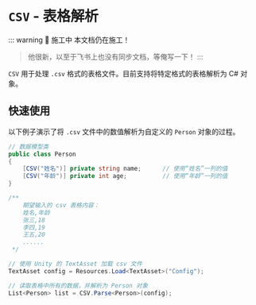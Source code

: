 # `CSV` - 表格解析

::: warning 🚧 施工中
本文档仍在施工！  
> 他很新，以至于飞书上也没有同步文档，等俺写一下！
:::

`CSV` 用于处理 `.csv` 格式的表格文件。目前支持将特定格式的表格解析为 C# 对象。

## 快速使用

以下例子演示了将 `.csv` 文件中的数值解析为自定义的 `Person` 对象的过程。

```C#
// 数据模型类
public class Person
{
    [CSV("姓名")] private string name;      // 使用“姓名”一列的值
    [CSV("年龄")] private int age;          // 使用“年龄”一列的值
}

/**
    期望输入的 csv 表格内容：
    姓名,年龄
    张三,18
    李四,19
    王五,20
    ......
 */

// 使用 Unity 的 TextAsset 加载 csv 文件
TextAsset config = Resources.Load<TextAsset>("Config");

// 读取表格中所有的数据，并解析为 Person 对象
List<Person> list = CSV.Parse<Person>(config);

```